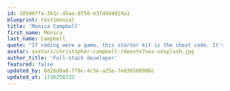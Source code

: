 ```yaml
---
id: 10500ffa-361c-45aa-8f50-e3fddd4919a1
blueprint: testimonial
title: 'Monica Campbell'
first_name: Monica
last_name: Campbell
quote: "If coding were a game, this starter kit is the cheat code. It's simply unstoppable for rapid Statamic builds!"
avatar: avatars/christopher-campbell-rdeovte7vos-unsplash.jpg
author_title: 'Full-stack developer'
featured: false
updated_by: 6d26d0a8-ff9c-4c3e-a25e-7e036508908c
updated_at: 1736256733
---
```

